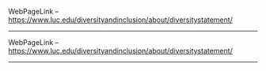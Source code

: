 WebPageLink – https://www.luc.edu/diversityandinclusion/about/diversitystatement/ 

  
** **

WebPageLink – https://www.luc.edu/diversityandinclusion/about/diversitystatement/ 

  
** **

